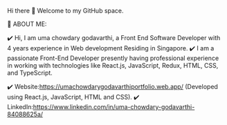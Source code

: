 Hi there 👋 Welcome to my GitHub space.

🌱 ABOUT ME:

✔️ Hi, I am uma chowdary godavarthi, a Front End Software Developer with 4 years experience in Web development Residing in Singapore. 
✔️ I am a passionate Front-End Developer presently having professional experience in working with technologies like React.js, JavaScript, Redux, HTML, CSS, and TypeScript.

✔️ Website:https://umachowdarygodavarthiportfolio.web.app/ (Developed using React.js, JavaScript, HTML and CSS).
✔️ LinkedIn:https://www.linkedin.com/in/uma-chowdary-godavarthi-84088625a/


